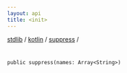 ```yaml
---
layout: api
title: <init>
---
```

[stdlib](../../index.md) / [kotlin](../index.md) / [suppress](index.md) / [<init>](_init_.md)

# <init>

```
public suppress(names: Array<String>)
```
